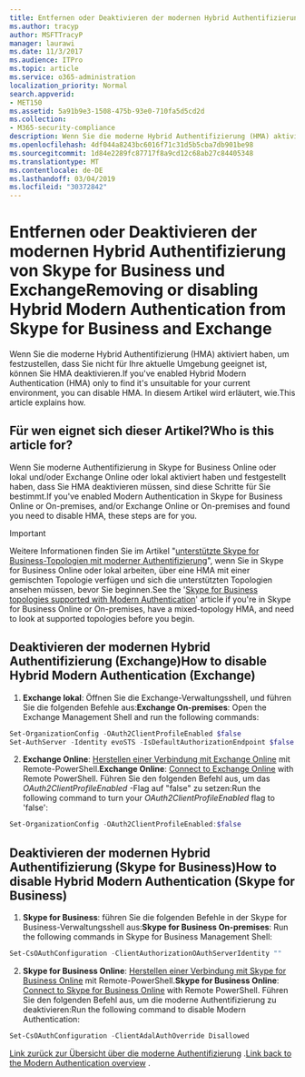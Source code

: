 ```yaml
---
title: Entfernen oder Deaktivieren der modernen Hybrid Authentifizierung von Skype for Business und Exchange
ms.author: tracyp
author: MSFTTracyP
manager: laurawi
ms.date: 11/3/2017
ms.audience: ITPro
ms.topic: article
ms.service: o365-administration
localization_priority: Normal
search.appverid:
- MET150
ms.assetid: 5a91b9e3-1508-475b-93e0-710fa5d5cd2d
ms.collection:
- M365-security-compliance
description: Wenn Sie die moderne Hybrid Authentifizierung (HMA) aktiviert haben, um festzustellen, dass Sie nicht für Ihre aktuelle Umgebung geeignet ist, können Sie HMA deaktivieren. In diesem Artikel wird erläutert, wie.
ms.openlocfilehash: 4df044a8243bc6016f71c31d5b5cba7db901be98
ms.sourcegitcommit: 1d84e2289fc87717f8a9cd12c68ab27c84405348
ms.translationtype: MT
ms.contentlocale: de-DE
ms.lasthandoff: 03/04/2019
ms.locfileid: "30372842"
---
```

# <a name="removing-or-disabling-hybrid-modern-authentication-from-skype-for-business-and-exchange"></a><span data-ttu-id="a94f8-104">Entfernen oder Deaktivieren der modernen Hybrid Authentifizierung von Skype for Business und Exchange</span><span class="sxs-lookup"><span data-stu-id="a94f8-104">Removing or disabling Hybrid Modern Authentication from Skype for Business and Exchange</span></span>

<span data-ttu-id="a94f8-105">Wenn Sie die moderne Hybrid Authentifizierung (HMA) aktiviert haben, um festzustellen, dass Sie nicht für Ihre aktuelle Umgebung geeignet ist, können Sie HMA deaktivieren.</span><span class="sxs-lookup"><span data-stu-id="a94f8-105">If you've enabled Hybrid Modern Authentication (HMA) only to find it's unsuitable for your current environment, you can disable HMA.</span></span> <span data-ttu-id="a94f8-106">In diesem Artikel wird erläutert, wie.</span><span class="sxs-lookup"><span data-stu-id="a94f8-106">This article explains how.</span></span>
  
## <a name="who-is-this-article-for"></a><span data-ttu-id="a94f8-107">Für wen eignet sich dieser Artikel?</span><span class="sxs-lookup"><span data-stu-id="a94f8-107">Who is this article for?</span></span>

<span data-ttu-id="a94f8-108">Wenn Sie moderne Authentifizierung in Skype for Business Online oder lokal und/oder Exchange Online oder lokal aktiviert haben und festgestellt haben, dass Sie HMA deaktivieren müssen, sind diese Schritte für Sie bestimmt.</span><span class="sxs-lookup"><span data-stu-id="a94f8-108">If you've enabled Modern Authentication in Skype for Business Online or On-premises, and/or Exchange Online or On-premises and found you need to disable HMA, these steps are for you.</span></span>

> [!IMPORTANT]
> <span data-ttu-id="a94f8-109">Weitere Informationen finden Sie im Artikel "[unterstützte Skype for Business-Topologien mit moderner Authentifizierung](https://technet.microsoft.com/en-us/library/mt803262.aspx)", wenn Sie in Skype for Business Online oder lokal arbeiten, über eine HMA mit einer gemischten Topologie verfügen und sich die unterstützten Topologien ansehen müssen, bevor Sie beginnen.</span><span class="sxs-lookup"><span data-stu-id="a94f8-109">See the '[Skype for Business topologies supported with Modern Authentication](https://technet.microsoft.com/en-us/library/mt803262.aspx)' article if you're in Skype for Business Online or On-premises, have a mixed-topology HMA, and need to look at supported topologies before you begin.</span></span>
  
## <a name="how-to-disable-hybrid-modern-authentication-exchange"></a><span data-ttu-id="a94f8-110">Deaktivieren der modernen Hybrid Authentifizierung (Exchange)</span><span class="sxs-lookup"><span data-stu-id="a94f8-110">How to disable Hybrid Modern Authentication (Exchange)</span></span>

1. <span data-ttu-id="a94f8-111">**Exchange lokal**: Öffnen Sie die Exchange-Verwaltungsshell, und führen Sie die folgenden Befehle aus:</span><span class="sxs-lookup"><span data-stu-id="a94f8-111">**Exchange On-premises**: Open the Exchange Management Shell and run the following commands:</span></span> 

```powershell
Set-OrganizationConfig -OAuth2ClientProfileEnabled $false
Set-AuthServer -Identity evoSTS -IsDefaultAuthorizationEndpoint $false
```

2. <span data-ttu-id="a94f8-112">**Exchange Online**: [Herstellen einer Verbindung mit Exchange Online](https://docs.microsoft.com/en-us/powershell/exchange/exchange-online/connect-to-exchange-online-powershell/connect-to-exchange-online-powershell) mit Remote-PowerShell.</span><span class="sxs-lookup"><span data-stu-id="a94f8-112">**Exchange Online**: [Connect to Exchange Online](https://docs.microsoft.com/en-us/powershell/exchange/exchange-online/connect-to-exchange-online-powershell/connect-to-exchange-online-powershell) with Remote PowerShell.</span></span> <span data-ttu-id="a94f8-113">Führen Sie den folgenden Befehl aus, um das *OAuth2ClientProfileEnabled* -Flag auf "false" zu setzen:</span><span class="sxs-lookup"><span data-stu-id="a94f8-113">Run the following command to turn your  *OAuth2ClientProfileEnabled*  flag to 'false':</span></span>

```powershell    
Set-OrganizationConfig -OAuth2ClientProfileEnabled:$false
```
    
## <a name="how-to-disable-hybrid-modern-authentication-skype-for-business"></a><span data-ttu-id="a94f8-114">Deaktivieren der modernen Hybrid Authentifizierung (Skype for Business)</span><span class="sxs-lookup"><span data-stu-id="a94f8-114">How to disable Hybrid Modern Authentication (Skype for Business)</span></span>

1. <span data-ttu-id="a94f8-115">**Skype for Business**: führen Sie die folgenden Befehle in der Skype for Business-Verwaltungsshell aus:</span><span class="sxs-lookup"><span data-stu-id="a94f8-115">**Skype for Business On-premises**: Run the following commands in Skype for Business Management Shell:</span></span>

```powershell
Set-CsOAuthConfiguration -ClientAuthorizationOAuthServerIdentity ""
```

2. <span data-ttu-id="a94f8-116">**Skype for Business Online**: [Herstellen einer Verbindung mit Skype for Business Online](https://docs.microsoft.com/en-us/office365/enterprise/powershell/manage-skype-for-business-online-with-office-365-powershell) mit Remote-PowerShell.</span><span class="sxs-lookup"><span data-stu-id="a94f8-116">**Skype for Business Online**: [Connect to Skype for Business Online](https://docs.microsoft.com/en-us/office365/enterprise/powershell/manage-skype-for-business-online-with-office-365-powershell) with Remote PowerShell.</span></span> <span data-ttu-id="a94f8-117">Führen Sie den folgenden Befehl aus, um die moderne Authentifizierung zu deaktivieren:</span><span class="sxs-lookup"><span data-stu-id="a94f8-117">Run the following command to disable Modern Authentication:</span></span>

```powershell    
Set-CsOAuthConfiguration -ClientAdalAuthOverride Disallowed
```

<span data-ttu-id="a94f8-118">[Link zurück zur Übersicht über die moderne Authentifizierung](hybrid-modern-auth-overview.md) .</span><span class="sxs-lookup"><span data-stu-id="a94f8-118">[Link back to the Modern Authentication overview](hybrid-modern-auth-overview.md) .</span></span> 
  

